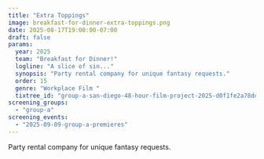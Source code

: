 ```yaml
---
title: "Extra Toppings"
image: breakfast-for-dinner-extra-toppings.png
date: 2025-08-17T19:00:00-07:00
draft: false
params:
  year: 2025
  team: "Breakfast for Dinner!"
  logline: "A slice of sin..."
  synopsis: "Party rental company for unique fantasy requests."
  order: 15
  genre: "Workplace Film "
  tixtree_id: "group-a-san-diego-48-hour-film-project-2025-d0f1fe2a78dd"
screening_groups:
  - "group-a"
screening_events:
  - "2025-09-09-group-a-premieres"
---
```


Party rental company for unique fantasy requests.
